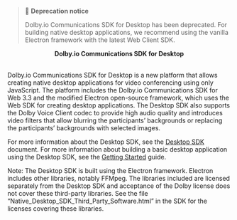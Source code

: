 > 🚧 **Deprecation notice**
> 
> Dolby.io Communications SDK for Desktop has been deprecated. For building native desktop applications, we recommend using the vanilla Electron framework with the latest Web Client SDK.

<p align="center">
  <b>Dolby.io Communications SDK for Desktop</b><br><br>
</p>


Dolby.io Communications SDK for Desktop is a new platform that allows creating native desktop applications for video conferencing using only JavaScript. The platform includes the Dolby.io Communications SDK for Web 3.3 and the modified Electron open-source framework, which uses the Web SDK for creating desktop applications. The Desktop SDK also supports the Dolby Voice Client codec to provide high audio quality and introduces video filters that allow blurring the participants’ backgrounds or replacing the participants’ backgrounds with selected images.

For more information about the Desktop SDK, see the [Desktop SDK](https://docs.dolby.io/communications/docs/desktop-sdk) document.
For more information about building a basic desktop application using the Desktop SDK, see the [Getting Started](https://docs.dolby.io/communications/docs/getting-started-with-desktop-sdk) guide.

Note: The Desktop SDK is built using the Electron framework. Electron includes other libraries, notably FFMpeg. The libraries included are licensed separately from the Desktop SDK and acceptance of the Dolby license does not cover these third-party libraries. See the file “Native_Desktop_SDK_Third_Party_Software.html” in the SDK for the licenses covering these libraries.
